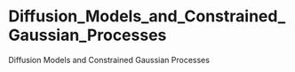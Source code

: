 # Diffusion_Models_and_Constrained_Gaussian_Processes
Diffusion Models and Constrained Gaussian Processes
